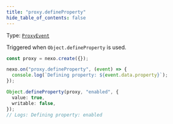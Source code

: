 ```yaml
---
title: "proxy.defineProperty"
hide_table_of_contents: false
---
```


Type: [`ProxyEvent`](../../api/classes/ProxyEvent)

Triggered when `Object.defineProperty` is used.

```typescript
const proxy = nexo.create({});

nexo.on("proxy.defineProperty", (event) => {
  console.log(`Defining property: ${event.data.property}`);
});

Object.defineProperty(proxy, "enabled", {
  value: true,
  writable: false,
});
// Logs: Defining property: enabled
```

